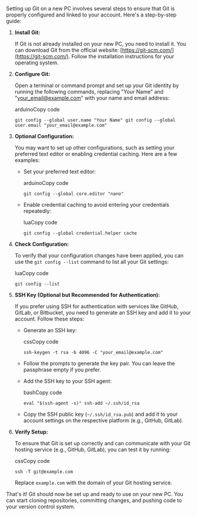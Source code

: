   
Setting up Git on a new PC involves several steps to ensure that Git is properly configured and linked to your account. Here's a step-by-step guide:

1. **Install Git:**
    
    If Git is not already installed on your new PC, you need to install it. You can download Git from the official website: [https://git-scm.com/](https://git-scm.com/). Follow the installation instructions for your operating system.
    
2. **Configure Git:**
    
    Open a terminal or command prompt and set up your Git identity by running the following commands, replacing "Your Name" and "your_email@example.com" with your name and email address:
    
    arduinoCopy code
    
    `git config --global user.name "Your Name" git config --global user.email "your_email@example.com"`
    
3. **Optional Configuration:**
    
    You may want to set up other configurations, such as setting your preferred text editor or enabling credential caching. Here are a few examples:
    
    - Set your preferred text editor:
        
        arduinoCopy code
        
        `git config --global core.editor "nano"`
        
    - Enable credential caching to avoid entering your credentials repeatedly:
        
        luaCopy code
        
        `git config --global credential.helper cache`
        
4. **Check Configuration:**
    
    To verify that your configuration changes have been applied, you can use the `git config --list` command to list all your Git settings:
    
    luaCopy code
    
    `git config --list`
    
5. **SSH Key (Optional but Recommended for Authentication):**
    
    If you prefer using SSH for authentication with services like GitHub, GitLab, or Bitbucket, you need to generate an SSH key and add it to your account. Follow these steps:
    
    - Generate an SSH key:
        
        cssCopy code
        
        `ssh-keygen -t rsa -b 4096 -C "your_email@example.com"`
        
    - Follow the prompts to generate the key pair. You can leave the passphrase empty if you prefer.
    - Add the SSH key to your SSH agent:
        
        bashCopy code
        
        `eval "$(ssh-agent -s)" ssh-add ~/.ssh/id_rsa`
        
    - Copy the SSH public key (`~/.ssh/id_rsa.pub`) and add it to your account settings on the respective platform (e.g., GitHub, GitLab).
6. **Verify Setup:**
    
    To ensure that Git is set up correctly and can communicate with your Git hosting service (e.g., GitHub, GitLab), you can test it by running:
    
    cssCopy code
    
    `ssh -T git@example.com`
    
    Replace `example.com` with the domain of your Git hosting service.
    

That's it! Git should now be set up and ready to use on your new PC. You can start cloning repositories, committing changes, and pushing code to your version control system.